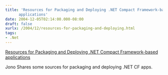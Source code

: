 ```yaml
---
title: 'Resources for Packaging and Deploying .NET Compact Framework-based
      applications'
date: 2004-12-05T02:14:00.000-08:00
draft: false
xurlx: /2004/12/resources-for-packaging-and-deploying.html
tags: 
- .Net
---
```


[Resources for Packaging and Deploying .NET Compact Framework-based applications](http://blogs.msdn.com/onoj/archive/2004/12/04/275074.aspx)  
  
Jono Shares some sources for packaging and deploying .NET CF apps.